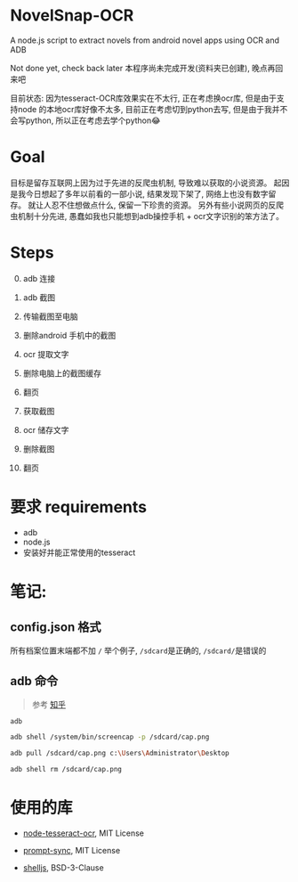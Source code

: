 # NovelSnap-OCR
A node.js script to extract novels from android novel apps using OCR and ADB

Not done yet, check back later
本程序尚未完成开发(资料夹已创建), 晚点再回来吧

目前状态: 因为tesseract-OCR库效果实在不太行, 正在考虑换ocr库, 但是由于支持node 的本地ocr库好像不太多, 目前正在考虑切到python去写, 但是由于我并不会写python, 所以正在考虑去学个python😂

# Goal
目标是留存互联网上因为过于先进的反爬虫机制, 导致难以获取的小说资源。
起因是我今日想起了多年以前看的一部小说, 结果发现下架了, 网络上也没有数字留存。
就让人忍不住想做点什么, 保留一下珍贵的资源。
另外有些小说网页的反爬虫机制十分先进, 愚蠢如我也只能想到adb操控手机 + ocr文字识别的笨方法了。



# Steps
0. adb 连接
1. adb 截图
2. 传输截图至电脑
3. 删除android 手机中的截图
4. ocr 提取文字
5. 删除电脑上的截图缓存
6. 翻页

1. 获取截图
2. ocr 储存文字
3. 删除截图
4. 翻页

# 要求 requirements
- adb
- node.js
- 安装好并能正常使用的tesseract

# 笔记:

## config.json 格式
所有档案位置末端都不加 `/`
举个例子, `/sdcard`是正确的, `/sdcard/`是错误的




## adb 命令
> 参考 [知乎](https://zhuanlan.zhihu.com/p/290670672)

~~~ sh
adb

adb shell /system/bin/screencap -p /sdcard/cap.png

adb pull /sdcard/cap.png c:\Users\Administrator\Desktop

adb shell rm /sdcard/cap.png
~~~


# 使用的库
- [node-tesseract-ocr](https://www.npmjs.com/package/node-tesseract-ocr), MIT License

- [prompt-sync](https://www.npmjs.com/package/prompt-sync), MIT License
- [shelljs](https://www.npmjs.com/package/shelljs), BSD-3-Clause

